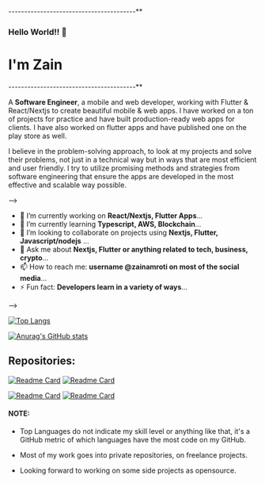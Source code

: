 
----------------------------------------**
### Hello World!! 👋
# I'm Zain
----------------------------------------**

A **Software Engineer**, a mobile and web developer, working with Flutter & React/Nextjs to create beautiful mobile & web apps. I have worked on a ton of projects for practice and have built production-ready web apps for clients. I have also worked on flutter apps and have published one on the play store as well.

I believe in the problem-solving approach, to look at my projects and solve their problems, not just in a technical way but in ways that are most efficient and user friendly. I try to utilize promising methods and strategies from software engineering that ensure the apps are developed in the most effective and scalable way possible.

-->

- 🔭 I’m currently working on **React/Nextjs, Flutter Apps**...
- 🌱 I’m currently learning **Typescript, AWS, Blockchain**...
- 👯 I’m looking to collaborate on projects using **Nextjs, Flutter, Javascript/nodejs** ...
- 💬 Ask me about **Nextjs, Flutter or anything related to tech, business, crypto**...
- 📫 How to reach me: **username @zainamroti on most of the social media**...
- ⚡ Fun fact: **Developers learn in a variety of ways**...

-->


[![Top Langs](https://github-readme-stats.vercel.app/api/top-langs/?username=zainamroti&count_private=true&layout=compact&langs_count=7)](https://github.com/anuraghazra/github-readme-stats)

[![Anurag's GitHub stats](https://github-readme-stats.vercel.app/api?username=zainamroti&count_private=true)](https://github.com/anuraghazra/github-readme-stats)

<!-- [![willianrod's wakatime stats](https://github-readme-stats.vercel.app/api/wakatime?username=zainamroti)](https://github.com/anuraghazra/github-readme-stats) -->

## Repositories:

[![Readme Card](https://github-readme-stats.vercel.app/api/pin/?username=zainamroti&repo=amazon-clone-nextjs)](https://github.com/zainamroti/amazon-clone-nextjs)
[![Readme Card](https://github-readme-stats.vercel.app/api/pin/?username=zainamroti&repo=reactjs-todo-list)](https://github.com/zainamroti/reactjs-todo-list)

[![Readme Card](https://github-readme-stats.vercel.app/api/pin/?username=zainamroti&repo=foodDeliveryApp_flutterUI)](https://github.com/zainamroti/foodDeliveryApp_flutterUI)
[![Readme Card](https://github-readme-stats.vercel.app/api/pin/?username=zainamroti&repo=budgetApp_flutterUI)](https://github.com/zainamroti/budgetApp_flutterUI)

#### NOTE: 
- Top Languages do not indicate my skill level or anything like that, it's a GitHub metric of which languages have the most code on my GitHub.

- Most of my work goes into private repositories, on freelance projects.

- Looking forward to working on some side projects as opensource.


